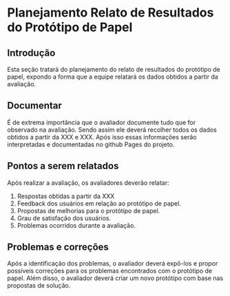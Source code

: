 # Planejamento Relato de Resultados do Protótipo de Papel

## Introdução

Esta seção tratará do planejamento do relato de resultados do protótipo de papel, expondo a forma que a equipe relatará os dados obtidos a partir da avaliação.

## Documentar

É de extrema importância que o avaliador documente tudo que for observado na avaliação. Sendo assim ele deverá recolher todos os dados obtidos a partir da XXX e XXX. Após isso essas informações serão interpretadas e documentadas no github Pages do projeto.  

## Pontos a serem relatados

Após realizar a avaliação, os avaliadores deverão relatar:

1.	Respostas obtidas a partir da XXX
2.	Feedback dos usuários em relação ao protótipo de papel.
3.	Propostas de melhorias para o protótipo de papel.
4.	Grau de satisfação dos usuários.
5.	Problemas ocorridos durante a avaliação.

## Problemas e correções

Após a identificação dos problemas, o avaliador deverá expô-los e propor possíveis correções para os problemas encontrados com o protótipo de papel. Além disso, o avaliador deverá criar um novo protótipo com base nas propostas de solução.

